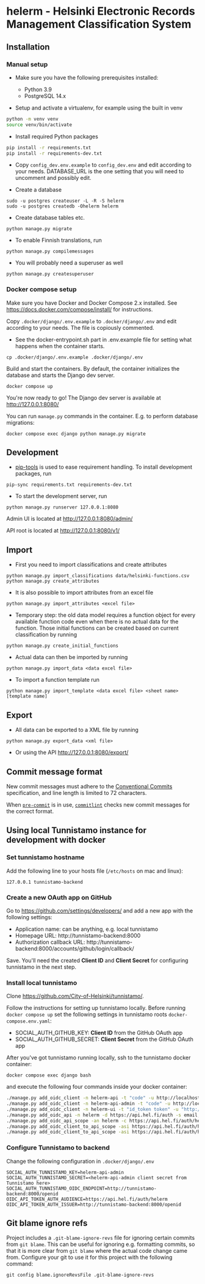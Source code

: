 # helerm - Helsinki Electronic Records Management Classification System

## Installation

### Manual setup

- Make sure you have the following prerequisites installed:
  - Python 3.9
  - PostgreSQL 14.x

- Setup and activate a virtualenv, for example using the built in venv
```bash
python -m venv venv
source venv/bin/activate
```
- Install required Python packages

```bash
pip install -r requirements.txt
pip install -r requirements-dev.txt
```

- Copy `config_dev.env.example` to `config_dev.env` and edit according
  to your needs. DATABASE_URL is the one setting that you will need to
  uncomment and possibly edit.

- Create a database

```
sudo -u postgres createuser -L -R -S helerm
sudo -u postgres createdb -Ohelerm helerm
```

- Create database tables etc.

```
python manage.py migrate
```

- To enable Finnish translations, run

```
python manage.py compilemessages
```

- You will probably need a superuser as well

```
python manage.py createsuperuser
```

### Docker compose setup

Make sure you have Docker and Docker Compose 2.x installed. See
https://docs.docker.com/compose/install/ for instructions.

Copy `.docker/django/.env.example` to `.docker/django/.env` and edit according
to your needs. The file is copiously commented.
- See the docker-entrypoint.sh part in .env.example file for setting what
  happens when the container starts.

```
cp .docker/django/.env.example .docker/django/.env
```

Build and start the containers. By default, the container initializes the
database and starts the Django dev server.

```
docker compose up
```

You're now ready to go! The Django dev server is available at http://127.0.0.1:8080/

You can run `manage.py` commands in the container. E.g. to perform database migrations:

```
docker compose exec django python manage.py migrate
```

## Development

- [pip-tools](https://github.com/nvie/pip-tools) is used to ease requirement handling.
  To install development packages, run

```
pip-sync requirements.txt requirements-dev.txt
```

- To start the development server, run

```
python manage.py runserver 127.0.0.1:8080
```

Admin UI is located at http://127.0.0.1:8080/admin/

API root is located at http://127.0.0.1:8080/v1/

## Import

- First you need to import classifications and create attributes

```
python manage.py import_classifications data/helsinki-functions.csv
python manage.py create_attributes
```

- It is also possible to import attributes from an excel file

```
python manage.py import_attributes <excel file>
```

- Temporary step: the old data model requires a function object for every available
  function code even when there is no actual data for the function. Those initial
  functions can be created based on current classification by running

```
python manage.py create_initial_functions
```

- Actual data can then be imported by running

```
python manage.py import_data <data excel file>
```

- To import a function template run

```
python manage.py import_template <data excel file> <sheet name> [template name]
```

## Export

- All data can be exported to a XML file by running

```
python manage.py export_data <xml file>
```

- Or using the API http://127.0.0.1:8080/export/

## Commit message format

New commit messages must adhere to the [Conventional Commits](https://www.conventionalcommits.org/)
specification, and line length is limited to 72 characters.

When [`pre-commit`](https://pre-commit.com/) is in use, [`commitlint`](https://github.com/conventional-changelog/commitlint)
checks new commit messages for the correct format.

## Using local Tunnistamo instance for development with docker

### Set tunnistamo hostname

Add the following line to your hosts file (`/etc/hosts` on mac and linux):

    127.0.0.1 tunnistamo-backend

### Create a new OAuth app on GitHub

Go to https://github.com/settings/developers/ and add a new app with the following settings:

- Application name: can be anything, e.g. local tunnistamo
- Homepage URL: http://tunnistamo-backend:8000
- Authorization callback URL: http://tunnistamo-backend:8000/accounts/github/login/callback/

Save. You'll need the created **Client ID** and **Client Secret** for configuring tunnistamo in the next step.

### Install local tunnistamo

Clone https://github.com/City-of-Helsinki/tunnistamo/.

Follow the instructions for setting up tunnistamo locally. Before running `docker compose up` set the following settings in tunnistamo roots `docker-compose.env.yaml`:

- SOCIAL_AUTH_GITHUB_KEY: **Client ID** from the GitHub OAuth app
- SOCIAL_AUTH_GITHUB_SECRET: **Client Secret** from the GitHub OAuth app

After you've got tunnistamo running locally, ssh to the tunnistamo docker container:

`docker compose exec django bash`

and execute the following four commands inside your docker container:

```bash
./manage.py add_oidc_client -n helerm-api -t "code" -u http://localhost:8080/pysocial/complete/tunnistamo/ -i https://api.hel.fi/auth/helerm -m github -s dev -c
./manage.py add_oidc_client -n helerm-api-admin -t "code" -u http://localhost:8080/pysocial/complete/tunnistamo/ -i helerm-api-admin -m github -s dev -c
./manage.py add_oidc_client -n helerm-ui -t "id_token token" -u "http://localhost:3000/callback" "http://localhost:3000/renew" -i helerm-ui -m github -s dev
./manage.py add_oidc_api -n helerm -d https://api.hel.fi/auth -s email,profile -c https://api.hel.fi/auth/helerm
./manage.py add_oidc_api_scope -an helerm -c https://api.hel.fi/auth/helerm -n "helerm" -d "Lorem ipsum"
./manage.py add_oidc_client_to_api_scope -asi https://api.hel.fi/auth/helerm -c helerm-api-admin
./manage.py add_oidc_client_to_api_scope -asi https://api.hel.fi/auth/helerm -c helerm-ui
```

### Configure Tunnistamo to backend

Change the following configuration in `.docker/django/.env`

```
SOCIAL_AUTH_TUNNISTAMO_KEY=helerm-api-admin
SOCIAL_AUTH_TUNNISTAMO_SECRET=<helerm-api-admin client secret from Tunnistamo here>
SOCIAL_AUTH_TUNNISTAMO_OIDC_ENDPOINT=http://tunnistamo-backend:8000/openid
OIDC_API_TOKEN_AUTH_AUDIENCE=https://api.hel.fi/auth/helerm
OIDC_API_TOKEN_AUTH_ISSUER=http://tunnistamo-backend:8000/openid
```


## Git blame ignore refs

Project includes a `.git-blame-ignore-revs` file for ignoring certain commits from `git blame`.
This can be useful for ignoring e.g. formatting commits, so that it is more clear from `git blame`
where the actual code change came from. Configure your git to use it for this project with the
following command:

```shell
git config blame.ignoreRevsFile .git-blame-ignore-revs
```
